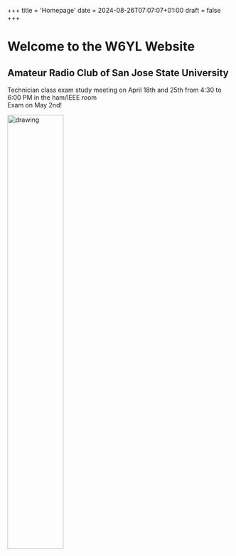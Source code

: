 +++
title = 'Homepage'
date = 2024-08-26T07:07:07+01:00
draft = false
+++

# Welcome to the W6YL Website
## Amateur Radio Club of San Jose State University

Technician class exam study meeting on April 18th and 25th from 4:30 to 6:00 PM in the ham/IEEE room \
Exam on May 2nd!

<img src="/img/ARC_Seal_1927.png" alt="drawing" width="50%"/>